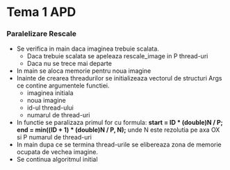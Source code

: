 # Tema 1 APD

### Paralelizare Rescale

- Se verifica in main daca imaginea trebuie scalata.
    - Daca trebuie scalata se apeleaza rescale_image in P thread-uri
    - Daca nu se trece mai departe
- In main se aloca memorie pentru noua imagine
- Inainte de crearea threadurilor se initializeaza vectorul de structuri Args ce contine argumentele functiei.
    - imaginea initiala
    - noua imagine
    - id-ul thread-ului
    - numarul de thread-uri
- In functie se paralizaza primul for cu formula: **start = ID * (double)N / P; end = min((ID + 1) * (double)N / P, N);** unde N este rezolutia pe axa OX si P numarul de thread-uri
- In main dupa ce se termina thread-urile se elibereaza zona de memorie ocupata de vechea imagine.
- Se continua algoritmul initial
